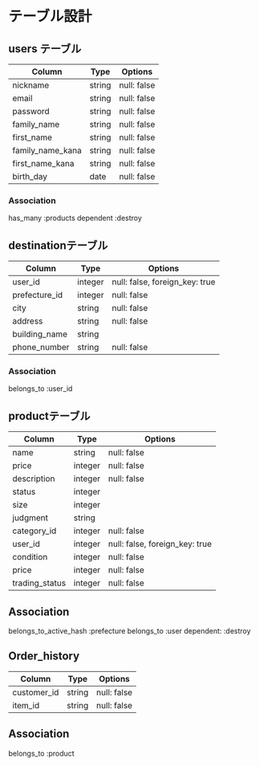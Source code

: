 # テーブル設計

## users テーブル

| Column           | Type   | Options     |
| --------------   | ------ | ----------- |
| nickname         | string | null: false |
| email            | string | null: false |
| password         | string | null: false |
| family_name      | string | null: false |
| first_name       | string | null: false |
| family_name_kana | string | null: false |
| first_name_kana  | string | null: false |
| birth_day	       | date	  | null: false |


### Association

has_many :products dependent :destroy

##  destinationテーブル

| Column          | Type      | Options                       |
| --------------- | --------- | ----------------------------- |
|user_id	        | integer	  |null: false, foreign_key: true |
|prefecture_id    | integer	  |null: false                    |
|city	            | string	  |null: false                    |
|address	        | string	  |null: false                    |
|building_name	  | string	  |                               |
|phone_number	    | string    |null: false                    |

### Association

belongs_to :user_id


## productテーブル

| Column         |	Type     |	Options                       |
| -------------- | --------  | -----------------------------  |
| name           | string    | null: false                    |
| price	         | integer	 | null: false                    |
| description	   | integer	 | null: false                    |
| status	       | integer	 |                                |
| size	         | integer	 |                                |
| judgment	     | string	   |                                |
| category_id	   | integer	 | null: false                    |
| user_id	       | integer	 | null: false, foreign_key: true |
| condition	     | integer	 | null: false                    |
| price	         | integer	 | null: false                    |
| trading_status | integer	 | null: false                    |

## Association

belongs_to_active_hash :prefecture
belongs_to :user dependent: :destroy

## Order_history

| Column        |	Type    |	Options                        |
| ------------- | ------- | -----------------------------  |
| customer_id   | string	| null: false                    |
| item_id       | string	| null: false                    |

## Association

belongs_to :product
